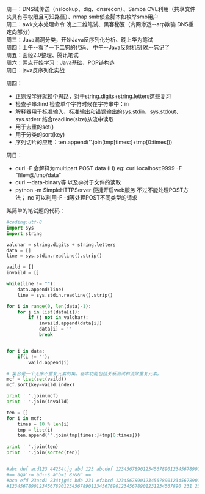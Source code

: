周一：DNS域传送（nslookup、dig、dnsrecon）、Samba CVE利用（共享文件夹具有写权限且可知路径）、nmap smb侦查脚本如枚举smb用户  
周二：awk文本处理命令 晚上二维笔试、黑客秘笈（内网渗透--arp欺骗 DNS重定向部分）  
周三：Java漏洞分类，开始Java反序列化分析、晚上华为笔试    
周四：上午--看了一下二狗的代码、 中午--Java反射机制 晚--忘记了  
周五：面经2.0整理、腾讯笔试  
周六：两点开始学习：Java基础、POP链构造  
周日：java反序列化实战  




周四：
- 正则没学好就换个思路，对于string.digits+string.letters这些复习
- 检查子串:find 检查单个字符时候在字符串中：in
- 解释器用于标准输入、标准输出和错误输出的sys.stdin、sys.stdout、sys.stderr 结合readline(size)从流中读取
- 用于去重的set()
- 用于分类的sort(key)
- 序列切片的应用：ten.append(''.join(tmp[times:]+tmp[0:times]))

周日：
- curl -F 会解释为multipart POST data (H) eg: curl localhost:9999 -F "file=@/tmp/data"
- curl --data-binary等 以及@对于文件的读取
- python -m SimpleHTTPServer 便捷开启web服务 不过不能处理POST方法； nc 可以利用-F -d等处理POST不同类型的请求


某简单的笔试题的代码：   

```python
#coding:utf-8
import sys
import string

valchar = string.digits + string.letters
data = []
line = sys.stdin.readline().strip()

vaild = []
invaild = []

while(line != ""):
    data.append(line)
    line = sys.stdin.readline().strip()

for i in range(0, len(data)-1):
    for j in list(data[i]):
        if (j not in valchar):
            invaild.append(data[i])
            data[i] = ''
            break


for i in data:
    if(i != ''):
        vaild.append(i)

# 集合是一个无序不重复元素的集。基本功能包括关系测试和消除重复元素。
mcf = list(set(vaild))
mcf.sort(key=vaild.index)

print ' '.join(mcf)
print ' '.join(invaild)

ten = []
for i in mcf:
    times = 10 % len(i)
    tmp = list(i)
    ten.append(''.join(tmp[times:]+tmp[0:times]))
    
print ' '.join(ten)
print ' '.join(sorted(ten))


#abc def acd123 44234tjg abd 123 abcdef 123456789012345678901234567890123456789012345678901234567890123 EDFG SDFG ABC DEF cccc dd asdfas 234abc35 765rgfh4sd 1231 
#== aga'-= ad--s a*b=1 87&&^ == 
#bca efd 23acd1 234tjg44 bda 231 efabcd 123456789012345678901234567890123456789012345678901231234567890 FGED FGSD BCA EFD cccc dd asasdf 4abc3523 765rgfh4sd 3112 
#123456789012345678901234567890123456789012345678901231234567890 231 234tjg44 23acd1 3112 4abc3523 765rgfh4sd BCA EFD FGED FGSD asasdf bca bda cccc dd efabcd efd 
```